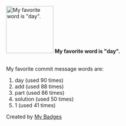 <img src="https://my-badges.github.io/my-badges/favorite-word.png" alt="My favorite word is &quot;day&quot;." title="My favorite word is &quot;day&quot;." width="128">
<strong>My favorite word is &quot;day&quot;.</strong>
<br><br>

My favorite commit message words are:

1. day (used 90 times)
2. add (used 88 times)
3. part (used 86 times)
4. solution (used 50 times)
5. 1 (used 41 times)


Created by <a href="https://github.com/my-badges/my-badges">My Badges</a>
